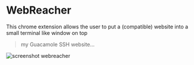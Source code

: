 # WebReacher

This chrome extension allows the user to put a (compatible) website into a small terminal like window on top
> my Guacamole SSH website...

![screenshot webreacher](https://raw.github.com/Crmbl/WebReacher/master/screenshot.PNG)
